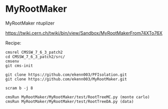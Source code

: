 # MyRootMaker
MyRootMaker ntuplizer 

https://twiki.cern.ch/twiki/bin/view/Sandbox/MyRootMakerFrom74XTo76X

Recipe:

    cmsrel CMSSW_7_6_3_patch2
    cd CMSSW_7_6_3_patch2/src/
    cmsenv
    git cms-init

    git clone https://github.com/ekenn003/PFIsolation.git
    git clone https://github.com/ekenn003/MyRootMaker.git

    scram b -j 8
    
    cmsRun MyRootMaker/MyRootMaker/test/RootTreeMC.py (monte carlo)  
    cmsRun MyRootMaker/MyRootMaker/test/RootTreeDA.py (data)
